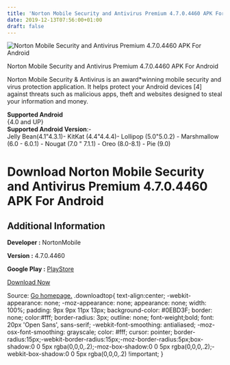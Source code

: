 ```yaml
---
title: 'Norton Mobile Security and Antivirus Premium 4.7.0.4460 APK For Android'
date: 2019-12-13T07:56:00+01:00
draft: false
---
```


![Norton Mobile Security and Antivirus Premium 4.7.0.4460 APK For Android](https://i0.wp.com/apkhome.net/wp-content/uploads/2019/12/Norton-Mobile-Security-and-Antivirus-Premium-4.7.0.4460.png "Norton Mobile Security and Antivirus Premium 4.7.0.4460 APK For Android")

  

Norton Mobile Security and Antivirus Premium 4.7.0.4460 APK For Android

Norton Mobile Security & Antivirus is an award\*winning mobile security and virus protection application. It helps protect your Android devices \[4\] against threats such as malicious apps, theft and websites designed to steal your information and money.

**Supported Android**  
{4.0 and UP}  
**Supported Android Version**:-  
Jelly Bean(4.1"4.3.1)- KitKat (4.4"4.4.4)- Lollipop (5.0"5.0.2) - Marshmallow (6.0 - 6.0.1) - Nougat (7.0 " 7.1.1) - Oreo (8.0-8.1) - Pie (9.0)

Download Norton Mobile Security and Antivirus Premium 4.7.0.4460 APK For Android
================================================================================

Additional Information
----------------------

**Developer :** NortonMobile

**Version :** 4.7.0.4460

**Google Play :** [PlayStore](https://play.google.com/store/apps/details?id=com.symantec.mobilesecurity)

  

[Download Now](https://store4app.co/post/norton-mobile-security-and-antivirus-premium-4-7-0-4460-apk-for-android_1575990776)

  
Source: [Go homepage.](https://store4app.co/post/norton-mobile-security-and-antivirus-premium-4-7-0-4460-apk-for-android_1575990776) .downloadtop{ text-align:center; -webkit-appearance: none; -moz-appearance: none; appearance: none; width: 100%; padding: 9px 9px 11px 13px; background-color: #0EBD3F; border: none; color:#fff; border-radius: 3px; outline: none; font-weight;bold; font: 20px 'Open Sans', sans-serif; -webkit-font-smoothing: antialiased; -moz-osx-font-smoothing: grayscale; color: #fff; cursor: pointer; border-radius:15px;-webkit-border-radius:15px;-moz-border-radius:5px;box-shadow:0 0 5px rgba(0,0,0,.2);-moz-box-shadow:0 0 5px rgba(0,0,0,.2);-webkit-box-shadow:0 0 5px rgba(0,0,0,.2) !important; }